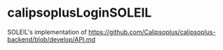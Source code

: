 # calipsoplusLoginSOLEIL
SOLEIL's implementation of https://github.com/Calipsoplus/calipsoplus-backend/blob/develop/API.md
